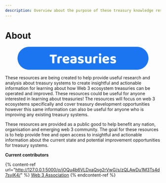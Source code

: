 ```yaml
---
description: Overview about the purpose of these treasury knowledge resources
---
```


# About

<figure><img src=".gitbook/assets/treasuries-title.png" alt=""><figcaption></figcaption></figure>



These resources are being created to help provide useful research and analysis about treasury systems to create insightful and actionable information for learning about how Web 3 ecosystem treasuries can be operated and improved. These resources could be useful for anyone interested in learning about treasuries! The resources will focus on web 3 ecosystems specifically and cover treasury development opportunities however this same information can also be useful for anyone who is improving any existing treasury systems.

These resources are provided as a public good to help benefit any nation, organisation and emerging web 3 community. The goal for these resources is to help provide free and open access to insightful and actionable information about the current state and potential improvement opportunities for treasury systems.



**Current contributors**

{% content-ref url="http://127.0.0.1:5000/o/jOQu4b6VLDxaQsg2rVwG/s/zQLAwDu1M3Ts4d7syiK4/" %}
[Web 3 Association](http://127.0.0.1:5000/o/jOQu4b6VLDxaQsg2rVwG/s/zQLAwDu1M3Ts4d7syiK4/)
{% endcontent-ref %}
